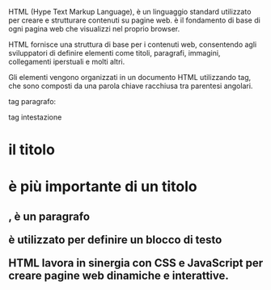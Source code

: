 HTML (Hype Text Markup Language), è un linguaggio standard utilizzato per creare e strutturare contenuti su pagine web.
è il fondamento di base di ogni pagina web che visualizzi nel proprio browser.

HTML fornisce una struttura di base per i contenuti web, consentendo agli sviluppatori di definire elementi come titoli, paragrafi, immagini, collegamenti iperstuali e molti altri.

Gli elementi vengono organizzati in un documento HTML utilizzando tag, che sono composti da una parola chiave racchiusa tra parentesi angolari.

tag paragrafo: <p>
tag intestazione <h1>

il titolo <h1> è più importante di un titolo <h2>, è un paragrafo <p> è utilizzato per definire un blocco di testo

HTML lavora in sinergia con CSS e JavaScript per creare pagine web dinamiche e interattive.
